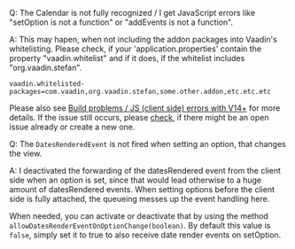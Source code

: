 Q: The Calendar is not fully recognized / I get JavaScript errors like "setOption is not a function" or "addEvents is not a function".

A: This may hapen, when not including the addon packages into Vaadin's whitelisting. Please check, if your 'application.properties' contain the property "vaadin.whitelist" and if it does, if the whitelist includes "org.vaadin.stefan".
```
vaadin.whitelisted-packages=com.vaadin,org.vaadin.stefan,some.other.addon,etc.etc.etc
```

Please also see [Build problems / JS (client side) errors with V14+](https://github.com/stefanuebe/vaadin_fullcalendar/wiki/Known-Issues#build-problems--js-client-side-errors-v14) for more details. If the issue still occurs, please [check](https://github.com/stefanuebe/vaadin_fullcalendar/issues/), if there might be an open issue already or create a new one.

Q: The `DatesRenderedEvent` is not fired when setting an option, that changes the view.

A: I deactivated the forwarding of the datesRendered event from the client side when an option is set, since
that would lead otherwise to a huge amount of datesRendered events. When setting options before the client side
is fully attached, the queueing messes up the event handling here.

When needed, you can activate or deactivate that by using the method `allowDatesRenderEventOnOptionChange(boolean)`.
By default this value is `false`, simply set it to true to also receive date render events on setOption.
